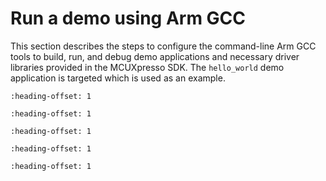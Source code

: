# Run a demo using Arm GCC

This section describes the steps to configure the command-line Arm GCC tools to build, run, and debug demo applications and necessary driver libraries provided in the MCUXpresso SDK. The `hello_world` demo application is targeted which is used as an example.


```{include} ../topics/set_up_toolchain.md
:heading-offset: 1
```

```{include} ../topics/build_an_example_application_003.md
:heading-offset: 1
```

```{include} ../topics/run_an_example_application_003.md
:heading-offset: 1
```

```{include} ../topics/build_a_multicore_example_application_001.md
:heading-offset: 1
```

```{include} ../topics/run_a_multicore_example_application.md
:heading-offset: 1
```


